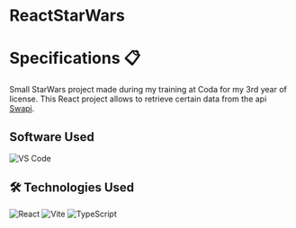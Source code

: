 <h1>ReactStarWars</h1>

# Specifications 📋
Small StarWars project made during my training at Coda for my 3rd year of license. This React project allows to retrieve certain data from the api <a href="https://swapi.dev">Swapi</a>.

## Software Used
![VS Code](https://img.shields.io/badge/VS_Code-007ACC?style=for-the-badge&logo=visual%20studio%20code&logoColor=white)

## 🛠️ Technologies Used
![React](https://img.shields.io/badge/React-61DAFB?style=for-the-badge&logo=react&logoColor=black)
![Vite](https://img.shields.io/badge/Vite-646CFF?style=for-the-badge&logo=vite&logoColor=white)
![TypeScript](https://img.shields.io/badge/TypeScript-3178C6?style=for-the-badge&logo=typescript&logoColor=white)

